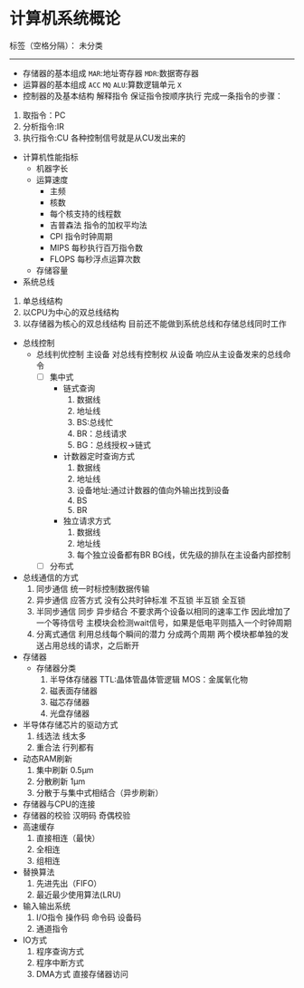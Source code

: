 ﻿# 计算机系统概论

标签（空格分隔）： 未分类

---

- 存储器的基本组成
`MAR`:地址寄存器
`MDR`:数据寄存器
- 运算器的基本组成
`ACC`
`MQ`
`ALU`:算数逻辑单元
`X`
- 控制器的及基本结构
解释指令
保证指令按顺序执行
完成一条指令的步骤：
1. 取指令：PC
2. 分析指令:IR
3. 执行指令:CU 各种控制信号就是从CU发出来的
- 计算机性能指标
  - 机器字长
  - 运算速度
     - 主频
     - 核数
     - 每个核支持的线程数
     - 吉普森法 指令的加权平均法
     - CPI 指令时钟周期
     - MIPS 每秒执行百万指令数
     - FLOPS 每秒浮点运算次数
  - 存储容量
- 系统总线
1. 单总线结构
2. 以CPU为中心的双总线结构
3. 以存储器为核心的双总线结构 目前还不能做到系统总线和存储总线同时工作
- 总线控制
    - 总线判优控制
    主设备 对总线有控制权
    从设备 响应从主设备发来的总线命令
        - [ ] 集中式
            - 链式查询
                1. 数据线
                2. 地址线
                3. BS:总线忙
                4. BR：总线请求
                5. BG：总线授权->链式
            - 计数器定时查询方式
                1. 数据线
                2. 地址线
                3. 设备地址:通过计数器的值向外输出找到设备
                4. BS
                5. BR
            - 独立请求方式
                1. 数据线
                2. 地址线
                3. 每个独立设备都有BR BG线，优先级的排队在主设备内部控制
        - [ ] 分布式
- 总线通信的方式
    1. 同步通信
        统一时标控制数据传输
    2. 异步通信
        应答方式 没有公共时钟标准
        不互锁 半互锁 全互锁
    3. 半同步通信
        同步 异步结合
        不要求两个设备以相同的速率工作 因此增加了一个等待信号
        主模块会检测wait信号，如果是低电平则插入一个时钟周期
    4. 分离式通信
        利用总线每个瞬间的潜力
        分成两个周期 两个模块都单独的发送占用总线的请求，之后断开
- 存储器
    - 存储器分类
        1. 半导体存储器 TTL:晶体管晶体管逻辑 MOS：金属氧化物
        2. 磁表面存储器
        3. 磁芯存储器
        4. 光盘存储器
- 半导体存储芯片的驱动方式
    1. 线选法
       线太多
    2. 重合法
       行列都有
- 动态RAM刷新
    1. 集中刷新 0.5μm
    2. 分散刷新 1μm
    3. 分散于与集中式相结合（异步刷新）
- 存储器与CPU的连接
- 存储器的校验
    汉明码 奇偶校验
- 高速缓存
    1. 直接相连（最快）
    2. 全相连
    3. 组相连
- 替换算法
    1. 先进先出（FIFO）
    2. 最近最少使用算法(LRU)
- 输入输出系统
    1. I/O指令
        操作码 命令码 设备码
    2. 通道指令
- IO方式
    1. 程序查询方式
    2. 程序中断方式
    3. DMA方式 直接存储器访问
                                                



